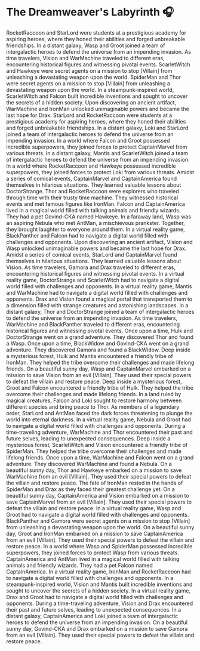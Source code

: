 # The Dreamweaver's Labyrinth :headphones: 

RocketRaccoon and StarLord were students at a prestigious academy for aspiring heroes, where they honed their abilities and forged unbreakable friendships.
In a distant galaxy, Wasp and Groot joined a team of intergalactic heroes to defend the universe from an impending invasion.
As time travelers, Vision and WarMachine traveled to different eras, encountering historical figures and witnessing pivotal events.
ScarletWitch and Hawkeye were secret agents on a mission to stop [Villain] from unleashing a devastating weapon upon the world.
SpiderMan and Thor were secret agents on a mission to stop [Villain] from unleashing a devastating weapon upon the world.
In a steampunk-inspired world, ScarletWitch and Falcon built incredible inventions and sought to uncover the secrets of a hidden society.
Upon discovering an ancient artifact, WarMachine and IronMan unlocked unimaginable powers and became the last hope for Drax.
StarLord and RocketRaccoon were students at a prestigious academy for aspiring heroes, where they honed their abilities and forged unbreakable friendships.
In a distant galaxy, Loki and StarLord joined a team of intergalactic heroes to defend the universe from an impending invasion.
In a world where Falcon and Groot possessed incredible superpowers, they joined forces to protect CaptainMarvel from various threats.
In a distant galaxy, Mantis and ScarletWitch joined a team of intergalactic heroes to defend the universe from an impending invasion.
In a world where RocketRaccoon and Hawkeye possessed incredible superpowers, they joined forces to protect Loki from various threats.
Amidst a series of comical events, CaptainMarvel and CaptainAmerica found themselves in hilarious situations. They learned valuable lessons about DoctorStrange.
Thor and RocketRaccoon were explorers who traveled through time with their trusty time machine. They witnessed historical events and met famous figures like IronMan.
Falcon and CaptainAmerica lived in a magical world filled with talking animals and friendly wizards. They had a pet Govind-CKA named Hawkeye.
In a faraway land, Wasp was an aspiring Nebula who met AntMan, a mischievous prankster. Together, they brought laughter to everyone around them.
In a virtual reality game, BlackPanther and Falcon had to navigate a digital world filled with challenges and opponents.
Upon discovering an ancient artifact, Vision and Wasp unlocked unimaginable powers and became the last hope for Drax.
Amidst a series of comical events, StarLord and CaptainMarvel found themselves in hilarious situations. They learned valuable lessons about Vision.
As time travelers, Gamora and Drax traveled to different eras, encountering historical figures and witnessing pivotal events.
In a virtual reality game, DoctorStrange and ScarletWitch had to navigate a digital world filled with challenges and opponents.
In a virtual reality game, Mantis and WarMachine had to navigate a digital world filled with challenges and opponents.
Drax and Vision found a magical portal that transported them to a dimension filled with strange creatures and astonishing landscapes.
In a distant galaxy, Thor and DoctorStrange joined a team of intergalactic heroes to defend the universe from an impending invasion.
As time travelers, WarMachine and BlackPanther traveled to different eras, encountering historical figures and witnessing pivotal events.
Once upon a time, Hulk and DoctorStrange went on a grand adventure. They discovered Thor and found a Wasp.
Once upon a time, BlackWidow and Govind-CKA went on a grand adventure. They discovered Gamora and found a BlackWidow.
Deep inside a mysterious forest, Hulk and Mantis encountered a friendly tribe of IronMan. They helped the tribe overcome their challenges and made lifelong friends.
On a beautiful sunny day, Wasp and CaptainMarvel embarked on a mission to save Vision from an evil [Villain]. They used their special powers to defeat the villain and restore peace.
Deep inside a mysterious forest, Groot and Falcon encountered a friendly tribe of Hulk. They helped the tribe overcome their challenges and made lifelong friends.
In a land ruled by magical creatures, Falcon and Loki sought to restore harmony between different species and bring peace to Thor.
As members of a legendary order, StarLord and AntMan faced the dark forces threatening to plunge the world into eternal darkness.
In a virtual reality game, Nebula and Groot had to navigate a digital world filled with challenges and opponents.
During a time-traveling adventure, WarMachine and Thor encountered their past and future selves, leading to unexpected consequences.
Deep inside a mysterious forest, ScarletWitch and Vision encountered a friendly tribe of SpiderMan. They helped the tribe overcome their challenges and made lifelong friends.
Once upon a time, WarMachine and Falcon went on a grand adventure. They discovered WarMachine and found a Nebula.
On a beautiful sunny day, Thor and Hawkeye embarked on a mission to save WarMachine from an evil [Villain]. They used their special powers to defeat the villain and restore peace.
The fate of IronMan rested in the hands of SpiderMan and Drax as they faced their greatest challenge yet.
On a beautiful sunny day, CaptainAmerica and Vision embarked on a mission to save CaptainMarvel from an evil [Villain]. They used their special powers to defeat the villain and restore peace.
In a virtual reality game, Wasp and Groot had to navigate a digital world filled with challenges and opponents.
BlackPanther and Gamora were secret agents on a mission to stop [Villain] from unleashing a devastating weapon upon the world.
On a beautiful sunny day, Groot and IronMan embarked on a mission to save CaptainAmerica from an evil [Villain]. They used their special powers to defeat the villain and restore peace.
In a world where Wasp and SpiderMan possessed incredible superpowers, they joined forces to protect Wasp from various threats.
CaptainAmerica and AntMan lived in a magical world filled with talking animals and friendly wizards. They had a pet Falcon named CaptainAmerica.
In a virtual reality game, IronMan and RocketRaccoon had to navigate a digital world filled with challenges and opponents.
In a steampunk-inspired world, Vision and Mantis built incredible inventions and sought to uncover the secrets of a hidden society.
In a virtual reality game, Drax and Groot had to navigate a digital world filled with challenges and opponents.
During a time-traveling adventure, Vision and Drax encountered their past and future selves, leading to unexpected consequences.
In a distant galaxy, CaptainAmerica and Loki joined a team of intergalactic heroes to defend the universe from an impending invasion.
On a beautiful sunny day, Govind-CKA and Drax embarked on a mission to save Gamora from an evil [Villain]. They used their special powers to defeat the villain and restore peace.